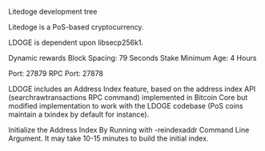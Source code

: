 
Litedoge development tree

Litedoge is a PoS-based cryptocurrency.

LDOGE is dependent upon libsecp256k1.

Dynamic rewards
Block Spacing: 79 Seconds
Stake Minimum Age: 4 Hours

Port: 27879
RPC Port: 27878

LDOGE includes an Address Index feature, based on the address index API (searchrawtransactions RPC command) implemented in Bitcoin Core but modified implementation to work with the LDOGE codebase (PoS coins maintain a txindex by default for instance).

Initialize the Address Index By Running with -reindexaddr Command Line Argument.  It may take 10-15 minutes to build the initial index.


